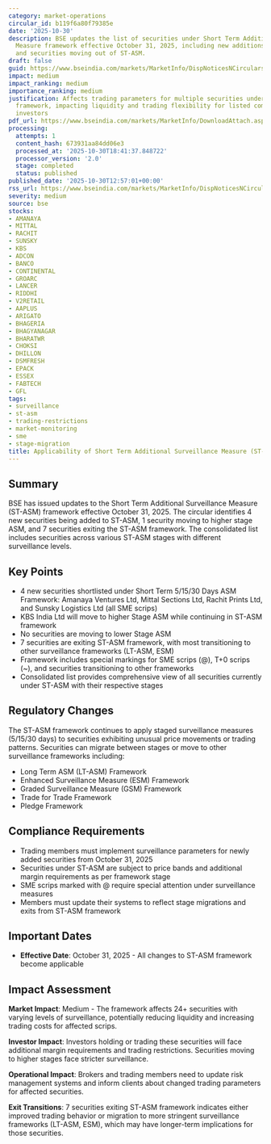 ```yaml
---
category: market-operations
circular_id: b119f6a80f79385e
date: '2025-10-30'
description: BSE updates the list of securities under Short Term Additional Surveillance
  Measure framework effective October 31, 2025, including new additions, stage movements,
  and securities moving out of ST-ASM.
draft: false
guid: https://www.bseindia.com/markets/MarketInfo/DispNoticesNCirculars.aspx?Noticeid={3E49430F-FB29-42D3-B164-412F22A2D74C}&noticeno=20251030-46&dt=10/30/2025&icount=46&totcount=63&flag=0
impact: medium
impact_ranking: medium
importance_ranking: medium
justification: Affects trading parameters for multiple securities under surveillance
  framework, impacting liquidity and trading flexibility for listed companies and
  investors
pdf_url: https://www.bseindia.com/markets/MarketInfo/DownloadAttach.aspx?id=20251030-46&attachedId=047e18ea-b544-477b-9235-58c00eafc4c1
processing:
  attempts: 1
  content_hash: 673931aa84dd06e3
  processed_at: '2025-10-30T18:41:37.848722'
  processor_version: '2.0'
  stage: completed
  status: published
published_date: '2025-10-30T12:57:01+00:00'
rss_url: https://www.bseindia.com/markets/MarketInfo/DispNoticesNCirculars.aspx?Noticeid={3E49430F-FB29-42D3-B164-412F22A2D74C}&noticeno=20251030-46&dt=10/30/2025&icount=46&totcount=63&flag=0
severity: medium
source: bse
stocks:
- AMANAYA
- MITTAL
- RACHIT
- SUNSKY
- KBS
- ADCON
- BANCO
- CONTINENTAL
- GROARC
- LANCER
- RIDDHI
- V2RETAIL
- AAPLUS
- ARIGATO
- BHAGERIA
- BHAGYANAGAR
- BHARATWR
- CHOKSI
- DHILLON
- DSMFRESH
- EPACK
- ESSEX
- FABTECH
- GFL
tags:
- surveillance
- st-asm
- trading-restrictions
- market-monitoring
- sme
- stage-migration
title: Applicability of Short Term Additional Surveillance Measure (ST-ASM)
---
```


## Summary

BSE has issued updates to the Short Term Additional Surveillance Measure (ST-ASM) framework effective October 31, 2025. The circular identifies 4 new securities being added to ST-ASM, 1 security moving to higher stage ASM, and 7 securities exiting the ST-ASM framework. The consolidated list includes securities across various ST-ASM stages with different surveillance levels.

## Key Points

- 4 new securities shortlisted under Short Term 5/15/30 Days ASM Framework: Amanaya Ventures Ltd, Mittal Sections Ltd, Rachit Prints Ltd, and Sunsky Logistics Ltd (all SME scrips)
- KBS India Ltd will move to higher Stage ASM while continuing in ST-ASM framework
- No securities are moving to lower Stage ASM
- 7 securities are exiting ST-ASM framework, with most transitioning to other surveillance frameworks (LT-ASM, ESM)
- Framework includes special markings for SME scrips (@), T+0 scrips (~), and securities transitioning to other frameworks
- Consolidated list provides comprehensive view of all securities currently under ST-ASM with their respective stages

## Regulatory Changes

The ST-ASM framework continues to apply staged surveillance measures (5/15/30 days) to securities exhibiting unusual price movements or trading patterns. Securities can migrate between stages or move to other surveillance frameworks including:

- Long Term ASM (LT-ASM) Framework
- Enhanced Surveillance Measure (ESM) Framework
- Graded Surveillance Measure (GSM) Framework
- Trade for Trade Framework
- Pledge Framework

## Compliance Requirements

- Trading members must implement surveillance parameters for newly added securities from October 31, 2025
- Securities under ST-ASM are subject to price bands and additional margin requirements as per framework stage
- SME scrips marked with @ require special attention under surveillance measures
- Members must update their systems to reflect stage migrations and exits from ST-ASM framework

## Important Dates

- **Effective Date**: October 31, 2025 - All changes to ST-ASM framework become applicable

## Impact Assessment

**Market Impact**: Medium - The framework affects 24+ securities with varying levels of surveillance, potentially reducing liquidity and increasing trading costs for affected scrips.

**Investor Impact**: Investors holding or trading these securities will face additional margin requirements and trading restrictions. Securities moving to higher stages face stricter surveillance.

**Operational Impact**: Brokers and trading members need to update risk management systems and inform clients about changed trading parameters for affected securities.

**Exit Transitions**: 7 securities exiting ST-ASM framework indicates either improved trading behavior or migration to more stringent surveillance frameworks (LT-ASM, ESM), which may have longer-term implications for those securities.